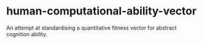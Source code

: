 # human-computational-ability-vector
 An attempt at standardising a quantitative fitness vector for abstract cognition ability.
